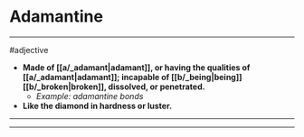 # Adamantine
---
#adjective
- **Made of [[a/_adamant|adamant]], or having the qualities of [[a/_adamant|adamant]]; incapable of [[b/_being|being]] [[b/_broken|broken]], dissolved, or penetrated.**
	- _Example: adamantine bonds_
- **Like the diamond in hardness or luster.**
---
---

